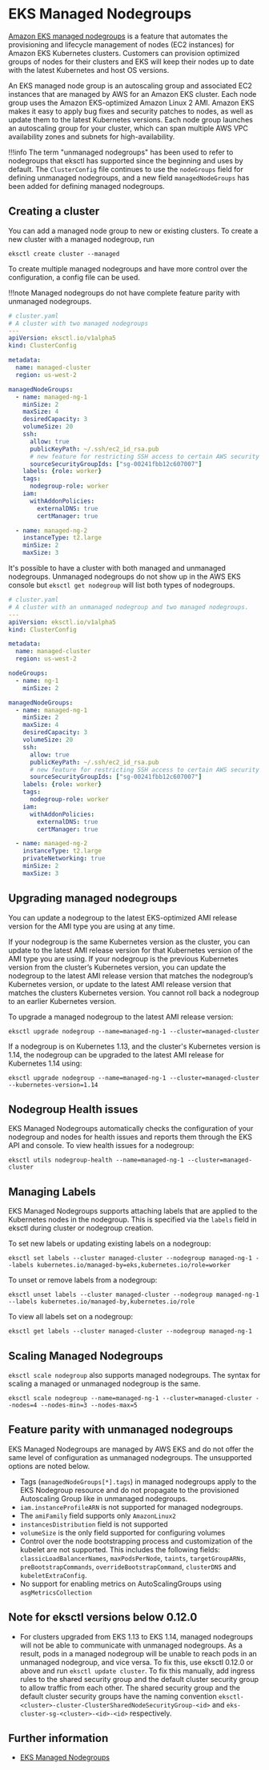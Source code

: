 # EKS Managed Nodegroups

[Amazon EKS managed nodegroups][eks-user-guide] is a feature that automates the provisioning and lifecycle management of nodes (EC2 instances) for Amazon EKS Kubernetes clusters. Customers can provision optimized groups of nodes for their clusters and EKS will keep their nodes up to date with the latest Kubernetes and host OS versions. 

An EKS managed node group is an autoscaling group and associated EC2 instances that are managed by AWS for an Amazon EKS cluster. Each node group uses the Amazon EKS-optimized Amazon Linux 2 AMI. Amazon EKS makes it easy to apply bug fixes and security patches to nodes, as well as update them to the latest Kubernetes versions. Each node group launches an autoscaling group for your cluster, which can span multiple AWS VPC availability zones and subnets for high-availability.


!!!info
    The term "unmanaged nodegroups" has been used to refer to nodegroups that eksctl has supported since the beginning and uses by default. The `ClusterConfig` file continues to use the `nodeGroups` field for defining unmanaged nodegroups, and a new field `managedNodeGroups` has been added for defining managed nodegroups.

## Creating a cluster

You can add a managed node group to new or existing clusters. To create a new cluster with a managed nodegroup, run

```console
eksctl create cluster --managed
```

To create multiple managed nodegroups and have more control over the configuration, a config file can be used.

!!!note
    Managed nodegroups do not have complete feature parity with unmanaged nodegroups.

```yaml
# cluster.yaml
# A cluster with two managed nodegroups
---
apiVersion: eksctl.io/v1alpha5
kind: ClusterConfig

metadata:
  name: managed-cluster
  region: us-west-2

managedNodeGroups:
  - name: managed-ng-1
    minSize: 2
    maxSize: 4
    desiredCapacity: 3
    volumeSize: 20
    ssh:
      allow: true
      publicKeyPath: ~/.ssh/ec2_id_rsa.pub
      # new feature for restricting SSH access to certain AWS security group IDs
      sourceSecurityGroupIds: ["sg-00241fbb12c607007"]
    labels: {role: worker}
    tags:
      nodegroup-role: worker
    iam:
      withAddonPolicies:
        externalDNS: true
        certManager: true

  - name: managed-ng-2
    instanceType: t2.large
    minSize: 2
    maxSize: 3
```

It's possible to have a cluster with both managed and unmanaged nodegroups. Unmanaged nodegroups do not show up in
the AWS EKS console but `eksctl get nodegroup` will list both types of nodegroups.


```yaml
# cluster.yaml
# A cluster with an unmanaged nodegroup and two managed nodegroups.
---
apiVersion: eksctl.io/v1alpha5
kind: ClusterConfig

metadata:
  name: managed-cluster
  region: us-west-2

nodeGroups:
  - name: ng-1
    minSize: 2

managedNodeGroups:
  - name: managed-ng-1
    minSize: 2
    maxSize: 4
    desiredCapacity: 3
    volumeSize: 20
    ssh:
      allow: true
      publicKeyPath: ~/.ssh/ec2_id_rsa.pub
      # new feature for restricting SSH access to certain AWS security group IDs
      sourceSecurityGroupIds: ["sg-00241fbb12c607007"]
    labels: {role: worker}
    tags:
      nodegroup-role: worker
    iam:
      withAddonPolicies:
        externalDNS: true
        certManager: true

  - name: managed-ng-2
    instanceType: t2.large
    privateNetworking: true
    minSize: 2
    maxSize: 3
```


## Upgrading managed nodegroups
You can update a nodegroup to the latest EKS-optimized AMI release version for the AMI type you are using at any time.

If your nodegroup is the same Kubernetes version as the cluster, you can update to the latest AMI release version
for that Kubernetes version of the AMI type you are using. If your nodegroup is the previous Kubernetes version from
the cluster’s Kubernetes version, you can update the nodegroup to the latest AMI release version that matches the
nodegroup’s Kubernetes version, or update to the latest AMI release version that matches the clusters Kubernetes
version. You cannot roll back a nodegroup to an earlier Kubernetes version.

To upgrade a managed nodegroup to the latest AMI release version:

```console
eksctl upgrade nodegroup --name=managed-ng-1 --cluster=managed-cluster
```

If a nodegroup is on Kubernetes 1.13, and the cluster's Kubernetes version is 1.14, the nodegroup can be upgraded to
the latest AMI release for Kubernetes 1.14 using:

```console
eksctl upgrade nodegroup --name=managed-ng-1 --cluster=managed-cluster --kubernetes-version=1.14
```

## Nodegroup Health issues
EKS Managed Nodegroups automatically checks the configuration of your nodegroup and nodes for health issues and reports
them through the EKS API and console.
To view health issues for a nodegroup:

```console
eksctl utils nodegroup-health --name=managed-ng-1 --cluster=managed-cluster
```

## Managing Labels
EKS Managed Nodegroups supports attaching labels that are applied to the Kubernetes nodes in the nodegroup. This is
specified via the `labels` field in eksctl during cluster or nodegroup creation.

To set new labels or updating existing labels on a nodegroup:

```console
eksctl set labels --cluster managed-cluster --nodegroup managed-ng-1 --labels kubernetes.io/managed-by=eks,kubernetes.io/role=worker
```


To unset or remove labels from a nodegroup:

```console
eksctl unset labels --cluster managed-cluster --nodegroup managed-ng-1 --labels kubernetes.io/managed-by,kubernetes.io/role
```

To view all labels set on a nodegroup:

```console
eksctl get labels --cluster managed-cluster --nodegroup managed-ng-1
```

## Scaling Managed Nodegroups
`eksctl scale nodegroup` also supports managed nodegroups. The syntax for scaling a managed or unmanaged nodegroup is
the same.

```console
eksctl scale nodegroup --name=managed-ng-1 --cluster=managed-cluster --nodes=4 --nodes-min=3 --nodes-max=5
```


## Feature parity with unmanaged nodegroups
EKS Managed Nodegroups are managed by AWS EKS and do not offer the same level of configuration as unmanaged nodegroups.
The unsupported options are noted below.

- Tags (`managedNodeGroups[*].tags`) in managed nodegroups apply to the EKS Nodegroup resource and do not propagate to
the provisioned Autoscaling Group like in unmanaged nodegroups.
- `iam.instanceProfileARN` is not supported for managed nodegroups.
- The `amiFamily` field supports only `AmazonLinux2`
- `instancesDistribution` field is not supported
- `volumeSize` is the only field supported for configuring volumes
- Control over the node bootstrapping process and customization of the kubelet are not supported. This includes the
following fields: `classicLoadBalancerNames`, `maxPodsPerNode`, `taints`, `targetGroupARNs`, `preBootstrapCommands`, `overrideBootstrapCommand`,
`clusterDNS` and `kubeletExtraConfig`.
- No support for enabling metrics on AutoScalingGroups using `asgMetricsCollection`

## Note for eksctl versions below 0.12.0
- For clusters upgraded from EKS 1.13 to EKS 1.14, managed nodegroups will not be able to communicate with unmanaged
nodegroups. As a result, pods in a managed nodegroup will be unable to reach pods in an unmanaged
nodegroup, and vice versa.
To fix this, use eksctl 0.12.0 or above and run `eksctl update cluster`.
To fix this manually, add ingress rules to the shared security group and the default cluster
security group to allow traffic from each other. The shared security group and the default cluster security groups have
the naming convention `eksctl-<cluster>-cluster-ClusterSharedNodeSecurityGroup-<id>` and
`eks-cluster-sg-<cluster>-<id>-<id>` respectively.


## Further information

- [EKS Managed Nodegroups][eks-user-guide]

[eks-user-guide]: https://docs.aws.amazon.com/eks/latest/userguide/managed-node-groups.html

